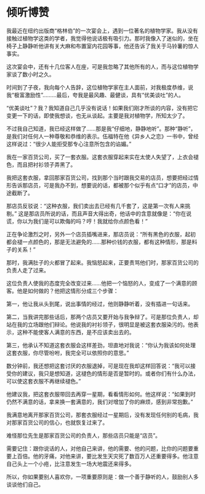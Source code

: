 # 倾听博赞

我最近在纽约出版商“格林伯”的一次宴会上，遇到一位著名的植物学家。我从没有接触过植物学这类的学者，我觉得他说话极有吸引力。那时我像入了迷似的，坐在椅子上静静听他讲有关大麻和布置室内花园等事，他还告诉了我关于马铃薯的惊人事实。 

这次宴会中，还有十几位客人在座，可是我忽略了其他所有的人，而与这位植物学家谈了数小时之久。 

时间到了子夜，我向每个人告辞，这位植物学家在主人面前，对我极度恭维，说我“极富激励性”………最后，夸我是最风趣、最健谈，具有“优美谈吐”的人。 

“优美谈吐”？我？我知道自己几乎没有说话！如果我们刚才所谈的内容，没有把它变更一下的话，即使我想谈，也无从谈起。主要是我对植物学，所知太少了。 

不过我自己知道，我已经这样做了……那是我“仔细地，静静地听”。那种“静听”，是我们对任何人一种尊敬和恭维的表示。伍福特在他《异乡人之恋》一书中，曾经这样说过：“很少人能拒受那专心注意所包含的谄媚。” 

我在一家百货公司，买了一套衣服。这套衣服穿起来实在太使人失望了，上衣会褪色，而且把衬衫领子弄黑了。 

我把这套衣服，拿回那家百货公司，找到那个当时跟我交易的店员，想要把经过情形告诉那店员，可是我办不到，想要说的话，都被那个似乎有点“口才”的店员，中途截断了。 

那店员反驳说：“这种衣服，我们卖出去已经有几千套了，这是第一次有人来挑剔。” 这是那店员所说的话，而且声音大得出奇，他话中的含意就像是：“你在说谎，你以为我们是可以欺侮的吗？哼！我就给你点颜色看！” 

正在争论激烈之时，另外一个店员插嘴进来，那店员说：“所有黑色的衣服，起初都会褪一点颜色的，那是无法避免的……那种价钱的衣服，都有这种情形，那是料子的关系！” 

那时，我满肚子的火都冒了起来。我恼怒起来，正要责骂他们时，那家百货公司的负责人走了过来。 

这位负责人使我的态度完全改变过来……他把一个恼怒的人，变成了一个满意的顾客。他是如何做的？他把这情形分成三个步骤： 

第一，他让我从头到尾，说出事情的经过，他则静静听着，没有插进一句话来。 

第二，当我讲完那些话后，那两个店员又要开始与我争辩了。可是那位负责人，却站在我的立场跟他们辩论。他说我的衬衫领子，很明显是被这套衣服染污的。他表示，这种不能使客人满意的东西，是不应该卖出去的。 

第三，他承认不知道这套衣服会这样差劲，坦直地对我说：“你认为我该如何处理这套衣服，你尽管吩咐，我完全可以依照你的意思。” 

数分钟前，我还想把这套讨厌的衣服退掉，可是现在我却这样回答说：“我可以接受你的建议，我只是想知道，这褪色的情形是否是暂时的。或者你们有什么办法，可以使这套衣服不再继续褪色。” 

他建议我，把这套衣服带回去再穿一星期，看看情形如何。他这样说：“如果到时仍然不满意的话，拿来换一套满意的，我们对增加了你的麻烦，感到非常抱歉。” 

我满意地离开那家百货公司，那套衣服经过一星期后，没有发现任何别的毛病，我对那家百货公司的信心，也就恢复过来了。 

难怪那位先生是那家百货公司的负责人，那些店员只能是“店员”。 

需要记住：跟你说话的人，对他自己来讲，他的需要、他的问题，比你的问题要重要上百倍。他的牙痛，对他来讲，要比发生天灾死了数百万人还重要得多。他注意自己头上一个小疮，比注意发生一场大地震还来得多。 

所以，你如果要别人喜欢你，一项重要原则是：做一个善于静听的人，鼓励别人多谈谈他们自己。